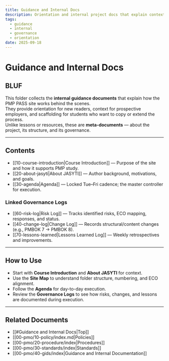 ```yaml
---
title: Guidance and Internal Docs
description: Orientation and internal project docs that explain context, structure, and control for Project PASS PMP.
tags:
  - guidance
  - internal
  - governance
  - orientation
date: 2025-09-18
---
```

# Guidance and Internal Docs

## BLUF
This folder collects the **internal guidance documents** that explain how the PMP PASS site works behind the scenes.  
They provide orientation for new readers, context for prospective employers, and scaffolding for students who want to copy or extend the process.  
Unlike lessons or resources, these are **meta-documents** — about the project, its structure, and its governance.

---
## Contents
- [[10-course-introduction|Course Introduction]] — Purpose of the site and how it supports PMP study.  
- [[20-about-jasyti|About JASYTI]] — Author background, motivations, and goals.  
- [[30-agenda|Agenda]] — Locked Tue–Fri cadence; the master controller for execution.  

### Linked Governance Logs
- [[60-risk-log|Risk Log]] — Tracks identified risks, ECO mapping, responses, and status.  
- [[40-change-log|Change Log]] — Records structural/content changes (e.g., PMBOK 7 → PMBOK 8).  
- [[70-lessons-learned|Lessons Learned Log]] — Weekly retrospectives and improvements.

---

## How to Use
- Start with **Course Introduction** and **About JASYTI** for context.  
- Use the **Site Map** to understand folder structure, numbering, and ECO alignment.  
- Follow the **Agenda** for day-to-day execution.  
- Review the **Governance Logs** to see how risks, changes, and lessons are documented during execution.  

---
## Related Documents
- [[#Guidance and Internal Docs|Top]]
- [[00-pmo/10-policy/index.md|Policies]]
- [[00-pmo/20-procedure/index|Procedures]]
- [[00-pmo/30-standards/index|Standards]]
- [[00-pmo/40-gids/index|Guidance and Internal Documentation]]
